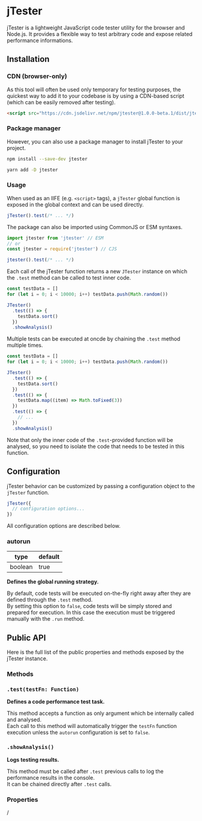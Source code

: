 # jTester

jTester is a lightweight JavaScript code tester utility for the browser and Node.js. It provides a flexible way to test arbitrary code and expose related performance informations.

## Installation

### CDN (browser-only)

As this tool will often be used only temporary for testing purposes, the quickest way to add it to your codebase is by using a CDN-based script (which can be easily removed after testing).

```html
<script src="https://cdn.jsdelivr.net/npm/jtester@1.0.0-beta.1/dist/jtester.min.js"></script>
```

### Package manager

However, you can also use a package manager to install jTester to your project.

```sh
npm install --save-dev jtester
```
```sh
yarn add -D jtester
```

### Usage

When used as an IIFE (e.g. `<script>` tags), a `jTester` global function is exposed in the global context and can be used directly.

```js
jTester().test(/* ... */)
```

The package can also be imported using CommonJS or ESM syntaxes.

```js
import jtester from 'jtester' // ESM
// or
const jtester = require('jtester') // CJS

jtester().test(/* ... */)
```

Each call of the jTester function returns a new `JTester` instance on which the `.test` method can be called to test inner code.

```js
const testData = []
for (let i = 0; i < 10000; i++) testData.push(Math.random())

JTester()
  .test(() => {
    testData.sort()
  })
  .showAnalysis()
```

Multiple tests can be executed at oncde by chaining the `.test` method multiple times.

```js
const testData = []
for (let i = 0; i < 10000; i++) testData.push(Math.random())

JTester()
  .test(() => {
    testData.sort()
  })
  .test(() => {
    testData.map((item) => Math.toFixed(3))
  })
  .test(() => {
    // ...
  })
  .showAnalysis()
```

Note that only the inner code of the `.test`-provided function will be analysed, so you need to isolate the code that needs to be tested in this function.

## Configuration

jTester behavior can be customized by passing a configuration object to the `jTester` function.

```js
jTester({
  // configuration options...
})
```

All configuration options are described below.

### autorun

| type    | default |
|---------|---------|
| boolean | true    |

**Defines the global running strategy.**

By default, code tests will be executed on-the-fly right away after they are defined through the `.test` method.  
By setting this option to `false`, code tests will be simply stored and prepared for execution. In this case the execution must be triggered manually with the `.run` method.

## Public API

Here is the full list of the public properties and methods exposed by the jTester instance.

### Methods

### `.test(testFn: Function)`

**Defines a code performance test task.**

This method accepts a function as only argument which be internally called and analysed.  
Each call to this method will automatically trigger the `testFn` function execution unless the `autorun` configuration is set to `false`.

### `.showAnalysis()`

**Logs testing results.**

This method must be called after `.test` previous calls to log the performance results in the console.  
It can be chained directly after `.test` calls.

### Properties

/
